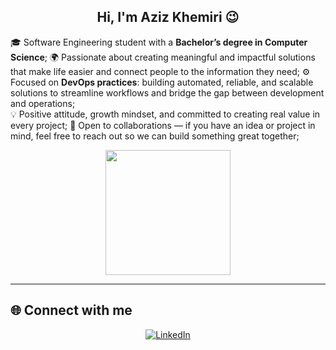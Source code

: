 <h2 align="center"> Hi, I'm Aziz Khemiri 😉 </h2>  

🎓 Software Engineering student with a **Bachelor’s degree in Computer Science**;
🌍 Passionate about creating meaningful and impactful solutions that make life easier and connect people to the information they need;
⚙️ Focused on **DevOps practices**: building automated, reliable, and scalable solutions to streamline workflows and bridge the gap between development and operations;  
💡 Positive attitude, growth mindset, and committed to creating real value in every project;
🤝 Open to collaborations — if you have an idea or project in mind, feel free to reach out so we can build something great together;

<p align="center">
   <img src="https://github.com/thompsonemerson/thompsonemerson/raw/master/cover-thompson.png" height="200" target="_blanck"/>
</p>

---

## 🌐 Connect with me  
<p align="center">
  <a href="https://linkedin.com/in/azizkhemiri" target="_blank">
    <img src="https://img.shields.io/badge/LinkedIn-%231E77B5.svg?&style=for-the-badge&logo=linkedin&logoColor=white" alt="LinkedIn"/>
  </a>
</p>
